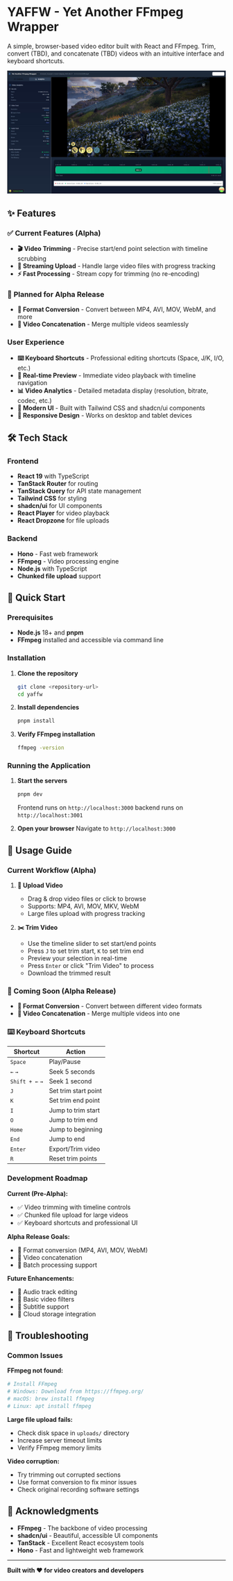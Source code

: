 # YAFFW - Yet Another FFmpeg Wrapper

A simple, browser-based video editor built with React and FFmpeg. Trim, convert (TBD), and concatenate (TBD) videos with an intuitive interface and keyboard shortcuts.

![Video Editor Screenshot](https://raw.githubusercontent.com/DarkZeus/yaffw/refs/heads/master/public/screenshot.jpg)

## ✨ Features

### ✅ **Current Features (Alpha)**
- **🎬 Video Trimming** - Precise start/end point selection with timeline scrubbing
- **📱 Streaming Upload** - Handle large video files with progress tracking
- **⚡ Fast Processing** - Stream copy for trimming (no re-encoding)

### 🚧 **Planned for Alpha Release**
- **🔄 Format Conversion** - Convert between MP4, AVI, MOV, WebM, and more
- **🔗 Video Concatenation** - Merge multiple videos seamlessly

### User Experience
- **⌨️ Keyboard Shortcuts** - Professional editing shortcuts (Space, J/K, I/O, etc.)
- **🎯 Real-time Preview** - Immediate video playback with timeline navigation
- **📊 Video Analytics** - Detailed metadata display (resolution, bitrate, codec, etc.)
- **🎨 Modern UI** - Built with Tailwind CSS and shadcn/ui components
- **📱 Responsive Design** - Works on desktop and tablet devices

## 🛠️ Tech Stack

### Frontend
- **React 19** with TypeScript
- **TanStack Router** for routing
- **TanStack Query** for API state management
- **Tailwind CSS** for styling
- **shadcn/ui** for UI components
- **React Player** for video playback
- **React Dropzone** for file uploads

### Backend
- **Hono** - Fast web framework
- **FFmpeg** - Video processing engine
- **Node.js** with TypeScript
- **Chunked file upload** support

## 🚀 Quick Start

### Prerequisites
- **Node.js** 18+ and **pnpm**
- **FFmpeg** installed and accessible via command line

### Installation

1. **Clone the repository**
   ```bash
   git clone <repository-url>
   cd yaffw
   ```

2. **Install dependencies**
   ```bash
   pnpm install
   ```

3. **Verify FFmpeg installation**
   ```bash
   ffmpeg -version
   ```

### Running the Application

1. **Start the servers**
   ```bash
   pnpm dev
   ```
   Frontend runs on `http://localhost:3000` backend runs on `http://localhost:3001`

2. **Open your browser**
   Navigate to `http://localhost:3000`

## 📖 Usage Guide

### Current Workflow (Alpha)

1. **📂 Upload Video**
   - Drag & drop video files or click to browse
   - Supports: MP4, AVI, MOV, MKV, WebM
   - Large files upload with progress tracking

2. **✂️ Trim Video**
   - Use the timeline slider to set start/end points
   - Press `J` to set trim start, `K` to set trim end
   - Preview your selection in real-time
   - Press `Enter` or click "Trim Video" to process
   - Download the trimmed result

### 🚧 Coming Soon (Alpha Release)
- **🔄 Format Conversion** - Convert between different video formats
- **🔗 Video Concatenation** - Merge multiple videos into one

### ⌨️ Keyboard Shortcuts

| Shortcut | Action |
|----------|--------|
| `Space` | Play/Pause |
| `←` `→` | Seek 5 seconds |
| `Shift + ←` `→` | Seek 1 second |
| `J` | Set trim start point |
| `K` | Set trim end point |
| `I` | Jump to trim start |
| `O` | Jump to trim end |
| `Home` | Jump to beginning |
| `End` | Jump to end |
| `Enter` | Export/Trim video |
| `R` | Reset trim points |

### Development Roadmap

**Current (Pre-Alpha):**
- ✅ Video trimming with timeline controls
- ✅ Chunked file upload for large videos  
- ✅ Keyboard shortcuts and professional UI

**Alpha Release Goals:**
- 🚧 Format conversion (MP4, AVI, MOV, WebM)
- 🚧 Video concatenation  
- 🚧 Batch processing support

**Future Enhancements:**
- 🔮 Audio track editing
- 🔮 Basic video filters
- 🔮 Subtitle support
- 🔮 Cloud storage integration

## 🐛 Troubleshooting

### Common Issues

**FFmpeg not found:**
```bash
# Install FFmpeg
# Windows: Download from https://ffmpeg.org/
# macOS: brew install ffmpeg
# Linux: apt install ffmpeg
```

**Large file upload fails:**
- Check disk space in `uploads/` directory
- Increase server timeout limits
- Verify FFmpeg memory limits

**Video corruption:**
- Try trimming out corrupted sections
- Use format conversion to fix minor issues
- Check original recording software settings

## 🙏 Acknowledgments

- **FFmpeg** - The backbone of video processing
- **shadcn/ui** - Beautiful, accessible UI components
- **TanStack** - Excellent React ecosystem tools
- **Hono** - Fast and lightweight web framework

---

**Built with ❤️ for video creators and developers**
